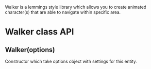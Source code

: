 Walker is a lemmings style library which allows you to create animated character(s) that are able to navigate within specific area.

Walker class API
===

Walker(options)
---

Constructor which take options object with settings for this entity.